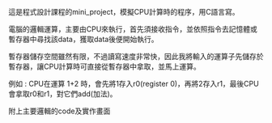 <p>這是程式設計課程的mini_project，模擬CPU計算時的程序，用C語言寫。<p>
<p>電腦的邏輯運算，主要由CPU來執行，首先須接收指令，並依照指令去記憶體或暫存器中尋找該data，獲取data後便開始執行。<p>
<p>暫存器儲存空間雖然有限，不過讀寫速度非常快，因此我將輸入的運算子先儲存於暫存器，讓CPU計算時可直接從暫存器中拿取，並馬上運算。<p>
<p>例如 : CPU在運算 1+2 時，會先將1存入r0(register 0)，再將2存入r1，最後CPU會拿取r0和r1，對它們add(加法)。<p>
<p>附上主要邏輯的code及實作畫面<p>
